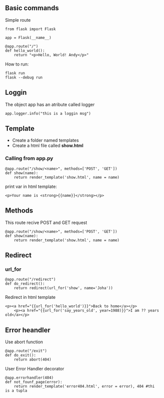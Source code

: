## Basic commands

Simple route
```
from flask import Flask

app = Flask(__name__)

@app.route("/")
def hello_world():
    return "<p>Hello, World! Andy</p>"
```
How to run:
```
flask run
flask --debug run 
```

## Loggin
The object app has an atribute called logger
```
app.logger.info("this is a loggin msg")
```

## Template
* Create a folder named templates
* Create a html file called **show.html**
### Calling from app.py
```
@app.route("/show/<name>", methods=['POST', 'GET'])
def show(name):
    return render_template('show.html', name = name)
```
print var in html template:
```
<p>Your name is <strong>{{name}}</strong></p>
```

## Methods
This route recive POST and GET request
```
@app.route("/show/<name>", methods=['POST', 'GET'])
def show(name):
    return render_template('show.html', name = name)
```

## Redirect
### url_for
```
@app.route("/redirect")
def do_redirect():
    return redirect(url_for('show', name='Joha'))
```
Redirect in html template
```
<p><a href="{{url_for('hello_world')}}">Back to home</a></p>
    <p><a href="{{url_for('say_years_old', year=1988)}}">I am ?? years old</a></p>
```

## Error heandler
Use abort function
```
@app.route("/exit")
def do_exit():
    return abort(404)
```
User Error Handler decorator
```
@app.errorhandler(404)
def not_founf_page(error):
    return render_template('error404.html', error = error), 404 #thi is a tupla
```


